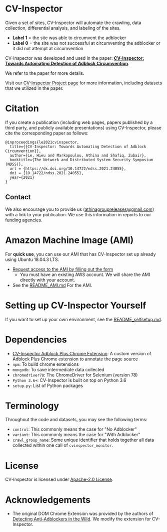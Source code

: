 # CV-Inspector
Given a set of sites, CV-Inspector will automate the crawling, data collection, differential analysis, and labeling of the sites. 

* **Label 1** = the site was able to circumvent the adblocker 
* **Label 0** = the site was not successful at circumventing the adblocker or it did not attempt at circumvention

CV-Inspector was developed and used in the paper: **[CV-Inspector: Towards Automating Detection of Adblock Circumvention](https://www.ndss-symposium.org/wp-content/uploads/2021-055b-paper.pdf)**.

We refer to the paper for more details.

Visit our [CV-Inspector Project page](https://athinagroup.eng.uci.edu/projects/cv-inspector/) for more information, including datasets that we utilized in the paper.

# Citation
If you create a publication (including web pages, papers published by a third party, and publicly available presentations) using CV-Inspector, please cite the corresponding paper as follows:
```
@inproceedings{le2021cvinspector,
  title={{CV-Inspector: Towards Automating Detection of Adblock Circumvention}},
  author={Le, Hieu and Markopoulou, Athina and Shafiq, Zubair},
  booktitle={The Network and Distributed System Security Symposium (NDSS)},
  url = {https://dx.doi.org/10.14722/ndss.2021.24055},
  doi = {10.14722/ndss.2021.24055},
  year={2021}
}
```

## Contact
We also encourage you to provide us ([athinagroupreleases@gmail.com](mailto:athinagroupreleases@gmail.com)) with a link to your publication. We use this information in reports to our funding agencies.

# Amazon Machine Image (AMI)
For **quick use**, you can use our AMI that has CV-Inspector set up already using Ubuntu 18.04.3 LTS.

* [Request access to the AMI by filling out the form](https://athinagroup.eng.uci.edu/projects/cv-inspector/ami/)
    * You must have an existing AWS account. We will share the AMI directly with your account.
* See the [README_AMI.md](https://github.com/UCI-Networking-Group/cv-inspector/blob/main/README_AMI.md) For the AMI.

# Setting up CV-Inspector Yourself

If you want to set up your own environment, see the [README_selfsetup.md](https://github.com/UCI-Networking-Group/cv-inspector/blob/main/README_selfsetup.md). 

# Dependencies
- [CV-Inspector Adblock Plus Chrome Extension](https://github.com/levanhieu-git/cv-inspector-adblockpluschrome): A custom version of Adblock Plus Chrome extension to annotate the page source
- `npm`: To build chrome extensions
- `mongodb`: To save intermediate data collected
- `chromedriver78`: The ChromeDriver for Selenium (version 78)
- `Python 3.6+`: CV-Inspector is built on top on Python 3.6
- `setup.py`: List of Python packages

# Terminology

Throughout the code and datasets, you may see the following terms:

- `control`: This commonly means the case for "No Adblocker"
- `variant`: This commonly means the case for "With Adblocker"
- `crawl_group_name`: Some unique identifier that holds together all data collected within one call of `cvinspector_monitor`.

# License
CV-Inspector is licensed under [Apache-2.0 License](https://www.apache.org/licenses/LICENSE-2.0).

# Acknowledgements
- The original DOM Chrome Extension was provided by the authors of [Detecting Anti-Adblockers in the Wild](https://content.sciendo.com/view/journals/popets/2017/3/article-p130.xml). We modify the extension for CV-Inspector.
